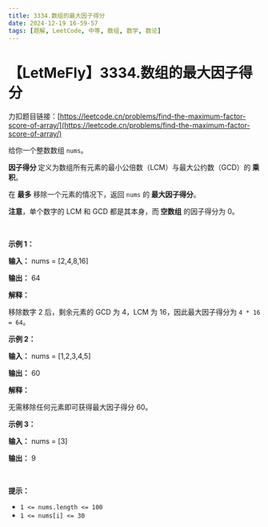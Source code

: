```yaml
---
title: 3334.数组的最大因子得分
date: 2024-12-19 16-59-57
tags: [题解, LeetCode, 中等, 数组, 数学, 数论]
---
```


# 【LetMeFly】3334.数组的最大因子得分

力扣题目链接：[https://leetcode.cn/problems/find-the-maximum-factor-score-of-array/](https://leetcode.cn/problems/find-the-maximum-factor-score-of-array/)

<p>给你一个整数数组 <code>nums</code>。</p>

<p><strong>因子得分 </strong>定义为数组所有元素的最小公倍数（LCM）与最大公约数（GCD）的<strong> 乘积</strong>。</p>

<p>在 <strong>最多</strong> 移除一个元素的情况下，返回 <code>nums</code> 的<strong> 最大因子得分</strong>。</p>

<p><strong>注意</strong>，单个数字的 <span data-keyword="lcm-function">LCM</span> 和 <span data-keyword="gcd-function">GCD</span> 都是其本身，而<strong> </strong><strong>空数组</strong> 的因子得分为 0。</p>

<p>&nbsp;</p>

<p><strong class="example">示例 1：</strong></p>

<div class="example-block">
<p><strong>输入：</strong> <span class="example-io">nums = [2,4,8,16]</span></p>

<p><strong>输出：</strong> <span class="example-io">64</span></p>

<p><strong>解释：</strong></p>

<p>移除数字 2 后，剩余元素的 GCD 为 4，LCM 为 16，因此最大因子得分为 <code>4 * 16 = 64</code>。</p>
</div>

<p><strong class="example">示例 2：</strong></p>

<div class="example-block">
<p><strong>输入：</strong> <span class="example-io">nums = [1,2,3,4,5]</span></p>

<p><strong>输出：</strong> <span class="example-io">60</span></p>

<p><strong>解释：</strong></p>

<p>无需移除任何元素即可获得最大因子得分 60。</p>
</div>

<p><strong class="example">示例 3：</strong></p>

<div class="example-block">
<p><strong>输入：</strong> <span class="example-io">nums = [3]</span></p>

<p><strong>输出：</strong> 9</p>
</div>

<p>&nbsp;</p>

<p><strong>提示：</strong></p>

<ul>
	<li><code>1 &lt;= nums.length &lt;= 100</code></li>
	<li><code>1 &lt;= nums[i] &lt;= 30</code></li>
</ul>


    